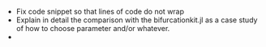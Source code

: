 - Fix code snippet so that lines of code do not wrap
- Explain in detail the comparison with the bifurcationkit.jl as a case study of how to choose parameter and/or whatever.
- 